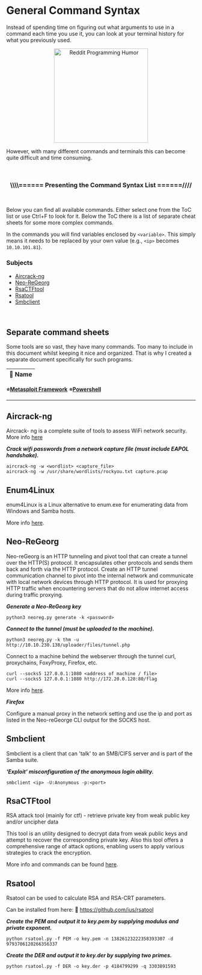 # General Command Syntax

Instead of spending time on figuring out what arguments to use in a command each time you use it, you can look at your terminal history for what you previously used. 

<p align="center"><img alt="Reddit Programming Humor" src="https://i.redd.it/r6dfmrd3rh711.png" width="250" /></p>

However, with many different commands and terminals this can become quite difficult and time consuming. 

</br>

<h3><p align="center">\\\\====== Presenting the Command Syntax List ======////</p></h3>

</br>

Below you can find all available commands. Either select one from the ToC list or use Ctrl+F to look for it. Below the ToC there is a list of separate cheat sheets for some more complex commands.

In the commands you will find variables enclosed by `<variable>`. This simply means it needs to be replaced by your own value (e.g., `<ip>` becomes `10.10.101.81`).

### Subjects

- [Aircrack-ng](#aircrack-ng)
- [Neo-ReGeorg](#neo-regeorg)
- [RsaCTFtool](#rsactftool)
- [Rsatool](#rsatool)
- [Smbclient](#smbclient)

<br>

## Separate command sheets

Some tools are so vast, they have many commands. Too many to include in this document whilst keeping it nice and organized. That is why I created a separate document specifically for such programs. 

🔰 Name |
-- | 
**⭐[Metasploit Framework](commands/metasploit.md)**
**⭐[Powershell](commands/powershell.md)**
****

## Aircrack-ng

Aircrack- ng is a complete suite of tools to assess WiFi network security. More info [here](https://www.aircrack-ng.org/)

**_Crack wifi passwords from a network capture file (must include EAPOL handshake)._**

```console
aircrack-ng -w <wordlist> <capture_file>
aircrack-ng -w /usr/share/wordlists/rockyou.txt capture.pcap
```

## Enum4Linux

enum4Linux is a Linux alternative to enum.exe for enumerating data from Windows and Samba hosts.

More info [here](https://github.com/CiscoCXSecurity/enum4linux).

## Neo-ReGeorg

Neo-reGeorg is an HTTP tunneling and pivot tool that can create a tunnel over the HTTP(S) protocol. It encapsulates other protocols and sends them back and forth via the HTTP protocol. Create an HTTP tunnel communication channel to pivot into the internal network and communicate with local network devices through HTTP protocol. It is used for proxying HTTP traffic when encountering servers that do not allow internet access during traffic proxying.

**_Generate a Neo-ReGeorg key_**

```console
python3 neoreg.py generate -k <password> 
```

**_Connect to the tunnel (must be uploaded to the machine)._**

```console
python3 neoreg.py -k thm -u http://10.10.230.138/uploader/files/tunnel.php
```

Connect to a machine behind the webserver through the tunnel curl, proxychains, FoxyProxy, Firefox, etc.

```console
curl --socks5 127.0.0.1:1080 <address of machine / file>
curl --socks5 127.0.0.1:1080 http://172.20.0.120:80/flag
```

More info [here](https://github.com/L-codes/Neo-reGeorg/blob/master/README-en.md).

**_Firefox_**

Configure a manual proxy in the network setting and use the ip and port as listed in the Neo-reGeorge CLI output for the SOCKS host.

## Smbclient

Smbclient is a client that can 'talk' to an SMB/CIFS server and is part of the Samba suite.

**_'Exploit' misconfiguration of the anonymous login ability._**

```console
smbclient <ip> -U:Anonymous -p:<port>
```

## RsaCTFtool

RSA attack tool (mainly for ctf) - retrieve private key from weak public key and/or uncipher data 

This tool is an utility designed to decrypt data from weak public keys and attempt to recover the corresponding private key. Also this tool offers a comprehensive range of attack options, enabling users to apply various strategies to crack the encryption.

More info and commands can be found [here](https://github.com/RsaCtfTool/RsaCtfTool).

## Rsatool

Rsatool can be used to calculate RSA and RSA-CRT parameters. 

Can be installed from here: 🔗 https://github.com/ius/rsatool

**_Create the PEM and output it to key.pem by supplying modulus and private exponent._**

```console
python rsatool.py -f PEM -o key.pem -n 13826123222358393307 -d 9793706120266356337
```

**_Create the DER and output it to key.der by supplying two primes._**

```console
python rsatool.py -f DER -o key.der -p 4184799299 -q 3303891593
```

<!--- 

💲 ❕ ➡️

## TITLE

### Usefull documentation

🔰 Name | ℹ️ Description | 🔗 Link
-- | -- | --
**** |  | 

### Related tools

🔰 Name | ℹ️ Description | 🔗 Link
-- | -- | --
**** |  | 

<br>

--->
